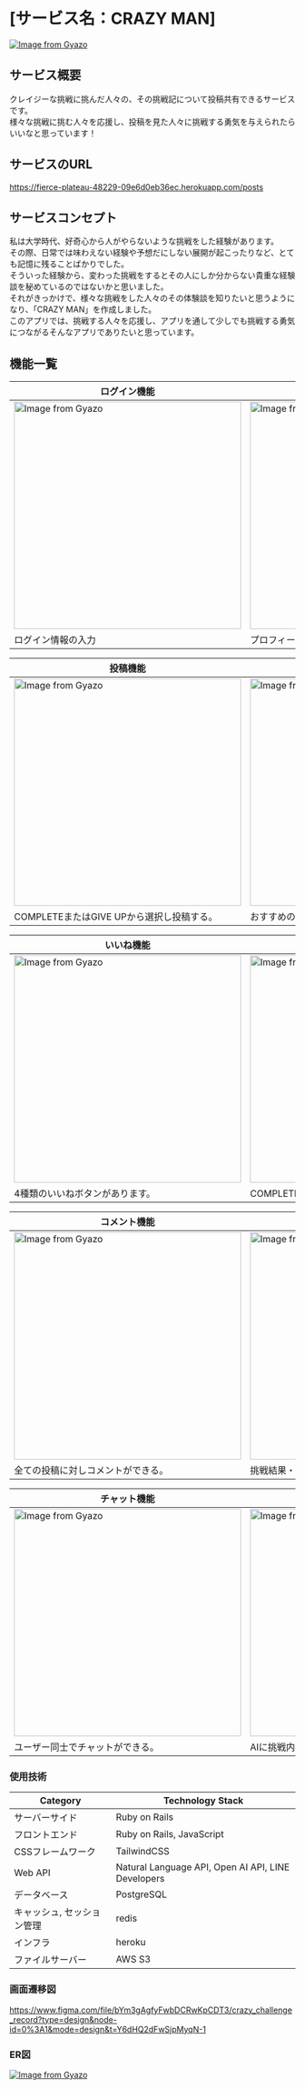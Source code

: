 # [サービス名：CRAZY MAN]
[![Image from Gyazo](https://i.gyazo.com/6c8fd350656c44d89adb2c5e66206b8c.png)](https://gyazo.com/6c8fd350656c44d89adb2c5e66206b8c)

## サービス概要
クレイジーな挑戦に挑んだ人々の、その挑戦記について投稿共有できるサービスです。  
様々な挑戦に挑む人々を応援し、投稿を見た人々に挑戦する勇気を与えられたらいいなと思っています！  

## サービスのURL
<https://fierce-plateau-48229-09e6d0eb36ec.herokuapp.com/posts>  

## サービスコンセプト
私は大学時代、好奇心から人がやらないような挑戦をした経験があります。  
その際、日常では味わえない経験や予想だにしない展開が起こったりなど、とても記憶に残ることばかりでした。  
そういった経験から、変わった挑戦をするとその人にしか分からない貴重な経験談を秘めているのではないかと思いました。  
それがきっかけで、様々な挑戦をした人々のその体験談を知りたいと思うようになり、「CRAZY MAN」を作成しました。  
このアプリでは、挑戦する人々を応援し、アプリを通して少しでも挑戦する勇気につながるそんなアプリでありたいと思っています。  

## 機能一覧
| ログイン機能| プロフィール機能 |
----|----
| <a href="https://gyazo.com/e7fc26f81873de37eba835c27e4dd135"><img src="https://i.gyazo.com/e7fc26f81873de37eba835c27e4dd135.jpg" alt="Image from Gyazo" width="400"/></a> | <a href="https://gyazo.com/32a9fd348cb63153a78001bd83a45513"><img src="https://i.gyazo.com/32a9fd348cb63153a78001bd83a45513.png" alt="Image from Gyazo" width="400"/></a> |
|ログイン情報の入力|プロフィール情報の入力|

| 投稿機能 | おすすめ挑戦投稿機能 |
----|----
| <a href="https://gyazo.com/16e0da93b2ae48fe531101f2c68efb38"><img src="https://i.gyazo.com/16e0da93b2ae48fe531101f2c68efb38.jpg" alt="Image from Gyazo" width="400"/></a> | <a href="https://gyazo.com/1ec2830e1c197b885b47668e35bc6ea2"><img src="https://i.gyazo.com/1ec2830e1c197b885b47668e35bc6ea2.jpg" alt="Image from Gyazo" width="400"/></a> |
|COMPLETEまたはGIVE UPから選択し投稿する。|おすすめの挑戦内容を記載し投稿する。|

| いいね機能 | ランキング機能 |
----|----
| <a href="https://gyazo.com/e7c8d9ef81b5ca9ab6cbf2dc7d55e268"><img src="https://i.gyazo.com/e7c8d9ef81b5ca9ab6cbf2dc7d55e268.png" alt="Image from Gyazo" width="400"/></a> | <a href="https://gyazo.com/fd8344fcd34b666447b6c61289085298"><img src="https://i.gyazo.com/fd8344fcd34b666447b6c61289085298.png" alt="Image from Gyazo" width="400"/></a> |
|4種類のいいねボタンがあります。|COMPLETEチャレンジに限りランキング化。|

| コメント機能 | 検索機能 |
----|----
| <a href="https://gyazo.com/96a11b7febf10cf31196c6840a354709"><img src="https://i.gyazo.com/96a11b7febf10cf31196c6840a354709.jpg" alt="Image from Gyazo" width="400"/></a> | <a href="https://gyazo.com/41c6bfd488196607d2ca4eea4bfceeb5"><img src="https://i.gyazo.com/41c6bfd488196607d2ca4eea4bfceeb5.jpg" alt="Image from Gyazo" width="400"/></a> |
|全ての投稿に対しコメントができる。|挑戦結果・カテゴリーから検索可能。|

| チャット機能 | AIから挑戦提案機能 |
----|----
| <a href="https://gyazo.com/b2f37f710f6d1cf15f3a02c8d0091bb2"><img src="https://i.gyazo.com/b2f37f710f6d1cf15f3a02c8d0091bb2.png" alt="Image from Gyazo" width="400"/></a> | <a href="https://gyazo.com/560fec0959d3f97260309674440579b0"><img src="https://i.gyazo.com/560fec0959d3f97260309674440579b0.png" alt="Image from Gyazo" width="400"/></a> |
|ユーザー同士でチャットができる。|AIに挑戦内容を提案してもらうことができる。|


### 使用技術
| Category | Technology Stack |
| --- | --- |
| サーバーサイド | Ruby on Rails |
| フロントエンド | Ruby on Rails, JavaScript |
| CSSフレームワーク | TailwindCSS |
| Web API | Natural Language API, Open AI API, LINE Developers |
| データベース | PostgreSQL |
| キャッシュ, セッション管理 | redis |
| インフラ | heroku |
| ファイルサーバー | AWS S3 |

### 画面遷移図
https://www.figma.com/file/bYm3gAgfyFwbDCRwKpCDT3/crazy_challenge_record?type=design&node-id=0%3A1&mode=design&t=Y6dHQ2dFwSjpMyqN-1

### ER図
[![Image from Gyazo](https://i.gyazo.com/c7e1ec199c6939334374c49dac61b263.png)](https://gyazo.com/c7e1ec199c6939334374c49dac61b263)